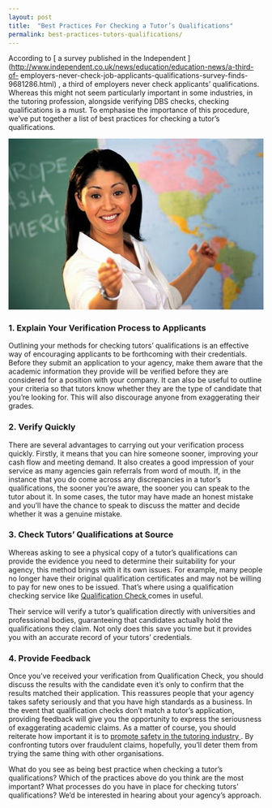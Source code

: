 ```yaml
---
layout: post
title:  "Best Practices For Checking a Tutor’s Qualifications"
permalink: best-practices-tutors-qualifications/
---
```

According to [ a survey published in the Independent
](http://www.independent.co.uk/news/education/education-news/a-third-of-
employers-never-check-job-applicants-qualifications-survey-finds-9681286.html)
, a third of employers never check applicants’ qualifications. Whereas this
might not seem particularly important in some industries, in the tutoring
profession, alongside verifying DBS checks, checking qualifications is a must.
To emphasise the importance of this procedure, we’ve put together a list of
best practices for checking a tutor’s qualifications.

<div class="img-holder full-width">
   <img src="/img/blogs/reach-your-full-potential.jpg" alt-text="reach your full potential"/>
</div>

### 1\. Explain Your Verification Process to Applicants

Outlining your methods for checking tutors’ qualifications is an effective way
of encouraging applicants to be forthcoming with their credentials. Before
they submit an application to your agency, make them aware that the academic
information they provide will be verified before they are considered for a
position with your company. It can also be useful to outline your criteria so
that tutors know whether they are the type of candidate that you’re looking
for. This will also discourage anyone from exaggerating their grades.

### 2\. Verify Quickly

There are several advantages to carrying out your verification process
quickly. Firstly, it means that you can hire someone sooner, improving your
cash flow and meeting demand. It also creates a good impression of your
service as many agencies gain referrals from word of mouth. If, in the
instance that you do come across any discrepancies in a tutor’s
qualifications, the sooner you’re aware, the sooner you can speak to the tutor
about it. In some cases, the tutor may have made an honest mistake and you’ll
have the chance to speak to discuss the matter and decide whether it was a
genuine mistake.

### 3\. Check Tutors’ Qualifications at Source

Whereas asking to see a physical copy of a tutor’s qualifications can provide
the evidence you need to determine their suitability for your agency, this
method brings with it its own issues. For example, many people no longer have
their original qualification certificates and may not be willing to pay for
new ones to be issued. That’s where using a qualification checking service
like [ Qualification Check ](http://www.qualificationcheck.com) comes in
useful.

Their service will verify a tutor’s qualification directly with universities
and professional bodies, guaranteeing that candidates actually hold the
qualifications they claim. Not only does this save you time but it provides
you with an accurate record of your tutors’ credentials.

### 4\. Provide Feedback

Once you’ve received your verification from Qualification Check, you should
discuss the results with the candidate even it’s only to confirm that the
results matched their application. This reassures people that your agency
takes safety seriously and that you have high standards as a business. In the
event that qualification checks don’t match a tutor’s application, providing
feedback will give you the opportunity to express the seriousness of
exaggerating academic claims. As a matter of course, you should reiterate how
important it is to [ promote safety in the tutoring industry
](http://www.tutorcruncher.com/safe-tutoring-agency/) . By confronting tutors
over fraudulent claims, hopefully, you’ll deter them from trying the same
thing with other organisations.

What do you see as being best practice when checking a tutor’s qualifications?
Which of the practices above do you think are the most important? What
processes do you have in place for checking tutors’ qualifications? We’d be
interested in hearing about your agency’s approach.
